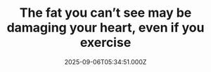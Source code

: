 ---
title: "The fat you can’t see may be damaging your heart, even if you exercise"
date: 2025-09-06T05:34:51.000Z
category: Health
externalLink: "https://www.sciencedaily.com/releases/2025/09/250906013451.htm"
image: ""
excerpt: "Hidden fat wrapped around organs, known as visceral fat, has now been linked to faster heart aging. Using AI and imaging from more than 21,000 people in the UK Biobank, scientists found that this invisible belly fat accelerates stiffening and inflammation of the heart, while fat stored around hips and thighs may actually protect women.…"
---